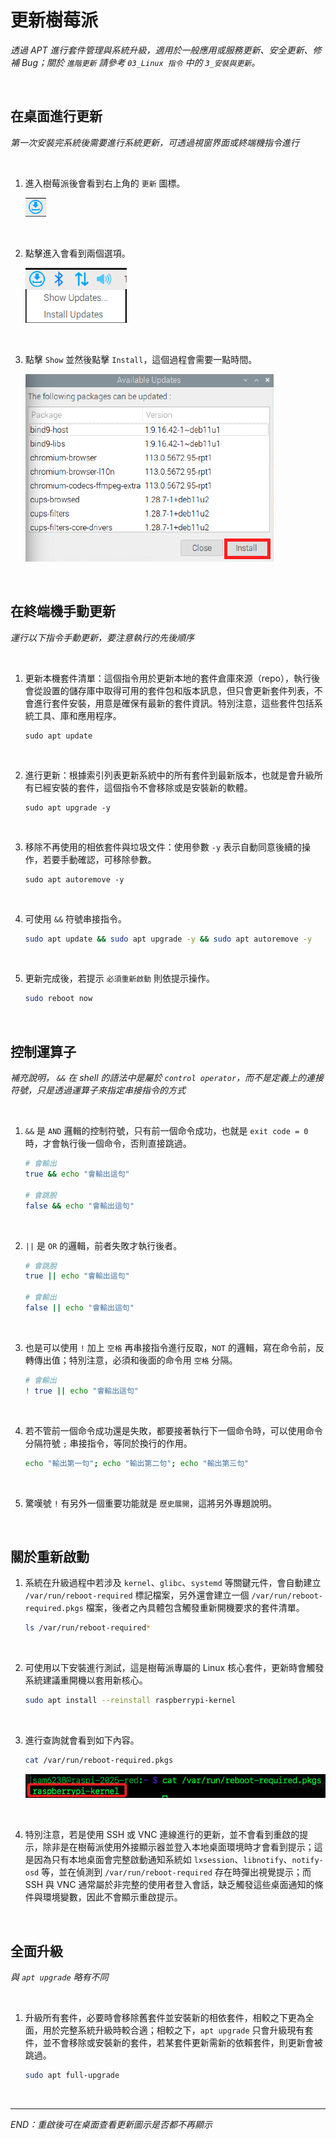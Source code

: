 # 更新樹莓派

_透過 APT 進行套件管理與系統升級，適用於一般應用或服務更新、安全更新、修補 Bug；關於 `進階更新` 請參考 `03_Linux 指令` 中的 `3_安裝與更新`。_

<br>

## 在桌面進行更新

_第一次安裝完系統後需要進行系統更新，可透過視窗界面或終端機指令進行_

<br>

1. 進入樹莓派後會看到右上角的 `更新` 圖標。

   ![](images/img_201.png)

<br>

2. 點擊進入會看到兩個選項。

   ![](images/img_202.png)
   
<br>

3. 點擊 `Show` 並然後點擊 `Install`，這個過程會需要一點時間。

   ![](images/img_203.png)

<br>

## 在終端機手動更新

_運行以下指令手動更新，要注意執行的先後順序_

<br>

1. 更新本機套件清單：這個指令用於更新本地的套件倉庫來源（repo），執行後會從設置的儲存庫中取得可用的套件包和版本訊息，但只會更新套件列表，不會進行套件安裝，用意是確保有最新的套件資訊。特別注意，這些套件包括系統工具、庫和應用程序。

   ```
   sudo apt update
   ```

<br>

2. 進行更新：根據索引列表更新系統中的所有套件到最新版本，也就是會升級所有已經安裝的套件，這個指令不會移除或是安裝新的軟體。

   ```
   sudo apt upgrade -y
   ```

<br>

3. 移除不再使用的相依套件與垃圾文件：使用參數 `-y` 表示自動同意後續的操作，若要手動確認，可移除參數。

   ```
   sudo apt autoremove -y
   ```

<br>

4. 可使用 `&&` 符號串接指令。

   ```bash
   sudo apt update && sudo apt upgrade -y && sudo apt autoremove -y
   ```

<br>

5. 更新完成後，若提示 `必須重新啟動` 則依提示操作。

   ```bash
   sudo reboot now
   ```

<br>

## 控制運算子

_補充說明， `&&` 在 shell 的語法中是屬於 `control operator`，而不是定義上的連接符號，只是透過運算子來指定串接指令的方式_

<br>

1. `&&` 是 `AND` 邏輯的控制符號，只有前一個命令成功，也就是 `exit code = 0` 時，才會執行後一個命令，否則直接跳過。

   ```bash
   # 會輸出
   true && echo "會輸出這句"

   # 會跳脫
   false && echo "會輸出這句"
   ```

<br>

2. `||` 是 `OR` 的邏輯，前者失敗才執行後者。

   ```bash
   # 會跳脫
   true || echo "會輸出這句"

   # 會輸出
   false || echo "會輸出這句"
   ```

<br>

3. 也是可以使用 `!` 加上 `空格` 再串接指令進行反取，`NOT` 的邏輯，寫在命令前，反轉傳出值；特別注意，必須和後面的命令用 `空格` 分隔。

   ```bash
   # 會輸出
   ! true || echo "會輸出這句"
   ```

<br>

4. 若不管前一個命令成功還是失敗，都要接著執行下一個命令時，可以使用命令分隔符號 `;` 串接指令，等同於換行的作用。

   ```bash
   echo "輸出第一句"; echo "輸出第二句"; echo "輸出第三句"
   ```

<br>

5. 驚嘆號 `!` 有另外一個重要功能就是 `歷史展開`，這將另外專題說明。

<br>

## 關於重新啟動

1. 系統在升級過程中若涉及 `kernel`、`glibc`、`systemd` 等關鍵元件，會自動建立 `/var/run/reboot-required` 標記檔案，另外還會建立一個 `/var/run/reboot-required.pkgs` 檔案，後者之內具體包含觸發重新開機要求的套件清單。

   ```bash
   ls /var/run/reboot-required*
   ```

<br>

2. 可使用以下安裝進行測試，這是樹莓派專屬的 Linux 核心套件，更新時會觸發系統建議重開機以套用新核心。

   ```bash
   sudo apt install --reinstall raspberrypi-kernel
   ```

<br>

3. 進行查詢就會看到如下內容。

   ```bash
   cat /var/run/reboot-required.pkgs
   ```

   ![](images/img_211.png)

<br>

4. 特別注意，若是使用 SSH 或 VNC 連線進行的更新，並不會看到重啟的提示，除非是在樹莓派使用外接顯示器並登入本地桌面環境時才會看到提示；這是因為只有本地桌面會完整啟動通知系統如 `lxsession`、`libnotify`、`notify-osd` 等，並在偵測到 `/var/run/reboot-required` 存在時彈出視覺提示；而 SSH 與 VNC 通常屬於非完整的使用者登入會話，缺乏觸發這些桌面通知的條件與環境變數，因此不會顯示重啟提示。

<br>

## 全面升級

_與 `apt upgrade` 略有不同_

<br>

1. 升級所有套件，必要時會移除舊套件並安裝新的相依套件，相較之下更為全面，用於完整系統升級時較合適；相較之下，`apt upgrade` 只會升級現有套件，並不會移除或安裝新的套件，若某套件更新需新的依賴套件，則更新會被跳過。

   ```bash
   sudo apt full-upgrade
   ```

<br>

___

_END：重啟後可在桌面查看更新圖示是否都不再顯示_